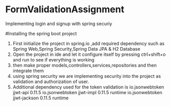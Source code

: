 # FormValidationAssignment
Implementing login and signup with spring securiy

#Installing the spring boot project
 1. First initialize the project in spring.io ,add required dependency such as Spring Web,Spring Security,Spring Data JPA & H2 Database
 2. Open the project in ide and let it configure itself by pressing ctrl+shift+o and run to see if everything is working
 3. then make proper models,controllers,services,repositories and then integrate them 
 4. using spring security we are implementing security into the project as validation and authorization of user.
 5. Additional dependency  used for the token validation is 
    <dependency>
    <groupId>io.jsonwebtoken</groupId>
    <artifactId>jjwt-api</artifactId>
    <version>0.11.5</version>
    </dependency>
    <dependency>
        <groupId>io.jsonwebtoken</groupId>
        <artifactId>jjwt-impl</artifactId>
        <version>0.11.5</version>
        <scope>runtime</scope>
    </dependency>
    <dependency>
        <groupId>io.jsonwebtoken</groupId>
        <artifactId>jjwt-jackson</artifactId>
        <version>0.11.5</version>
        <scope>runtime</scope>
    </dependency>
